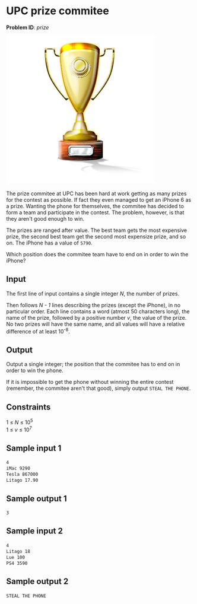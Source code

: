 # UPC prize commitee
__Problem ID__: _prize_

![](../images/prize.png)

The prize commitee at UPC has been hard at work getting as many prizes for the
contest as possible. If fact they even managed to get an iPhone 6 as a prize.
Wanting the phone for themselves, the commitee has decided to form a team and
participate in the contest. The problem, however, is that they aren't good
enough to win.

The prizes are ranged after value. The best team gets the most expensive prize,
the second best team get the second most expensize prize, and so on. The
iPhone has a value of `5790`.

Which position does the commitee team have to end on in order to win the
iPhone?

## Input
The first line of input contains a single integer _N_, the number of prizes.

Then follows _N - 1_ lines describing the prizes (except the iPhone), in no
particular order. Each line contains a word (atmost 50 characters long), the
name of the prize, followed by a positive number _v_, the value of the prize.
No two prizes will have the same name, and all values will have a relative
difference of at least 10<sup>-8</sup>.

## Output
Output a single integer; the position that the commitee has to end on in order
to win the phone.

If it is impossible to get the phone without winning the entire contest
(remember, the commitee aren't that good), simply output `STEAL THE PHONE`.

## Constraints
1 &le; _N_ &le; 10<sup>5</sup>  
1 &le; _v_ &le; 10<sup>7</sup>

## Sample input 1
```
4
iMac 9290
Tesla 867000
Litago 17.90
```

## Sample output 1
```
3
```

## Sample input 2
```
4
Litago 18
Lue 100
PS4 3590
```

## Sample output 2
```
STEAL THE PHONE
```
